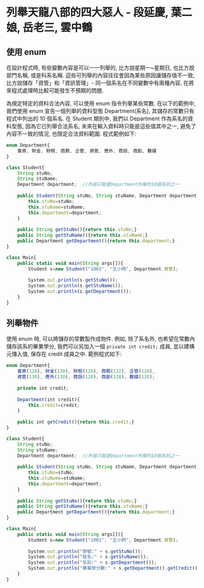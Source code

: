 # 列舉天龍八部的四大惡人 - 段延慶, 葉二娘, 岳老三, 雲中鶴


## 使用 enum
在設計程式時, 有些變數內容是可以一一列舉的, 比方說星期一~星期日, 也比方說部門名稱, 或是科系名稱.
這些可列舉的內容往往會因為某些原因讓儲存值不一致, 比方說儲存「資管」和「資訊管理」- 同一個系名在不同變數中有兩種內容,
在將來程式處理時比較可能發生不預期的問題. <p>
為規定特定的資料合法內容, 可以使用 enum 指令列舉某些常數. 在以下的範例中, 我們使用 enum 宣告一個列舉的資料型態
Department(系名), 其儲存的常數只有程式中列出的 10 個系名. 在 Student 類別中, 我們以 Department 作為系名的資料型態,
因為它已列舉合法系名, 未來在輸入資料時只能是這些值其中之一, 避免了內容不一致的情況, 也限定合法資料範圍. 
程式範例如下:

```javascript
enum Department{
    會資, 財金, 財稅, 商務, 企管, 資管, 應外, 商設, 商創, 數媒 
}

class Student{
    String stuNo;
    String stuName;
    Department department;  //內容只能是Department列舉的10個系別之一
	
    public Student(String stuNo, String stuName, Department department){
        this.stuNo=stuNo;
        this.stuName=stuName;
        this.department=department;
    }
	
    public String getStuNo(){return this.stuNo;}
    public String getStuName(){return this.stuName;}
    public Department getDepartment(){return this.department;}
}

class Main{
    public static void main(String args[]){
        Student s=new Student("1001", "王小明", Department.資管);
		
        System.out.println(s.getStuNo());
        System.out.println(s.getStuName());
        System.out.println(s.getDepartment());
    }
}
```

## 列舉物件
使用 enum 時, 可以將儲存的常數製作成物件. 例如, 除了系名外, 也希望在常數內儲存該系的畢業學分, 
我們可以另加入一個 `private int credit;` 成員, 並以建構元傳入值, 保存在 credit 成員之中.
範例程式如下:

```javascript
enum Department{
    會資(128), 財金(130), 財稅(126), 商務(132), 企管(128), 
    資管(130), 應外(130), 商設(128), 商創(128), 數媒(128); 
    
    private int credit;
    
    Department(int credit){
        this.credit=credit;
    }
    
    public int getCredit(){return this.credit;}
}

class Student{
    String stuNo;
    String stuName;
    Department department;  //內容只能是Department列舉的10個系別之一
	
    public Student(String stuNo, String stuName, Department department){
        this.stuNo=stuNo;
        this.stuName=stuName;
        this.department=department;
    }
	
    public String getStuNo(){return this.stuNo;}
    public String getStuName(){return this.stuName;}
    public Department getDepartment(){return this.department;}
}

class Main{
    public static void main(String args[]){
        Student s=new Student("1001", "王小明", Department.資管);
		
        System.out.println("學號:" + s.getStuNo());
        System.out.println("姓名:" + s.getStuName());
        System.out.println("系別:" + s.getDepartment());
        System.out.println("畢業學分數:" + s.getDepartment().getCredit());
    }
}
```